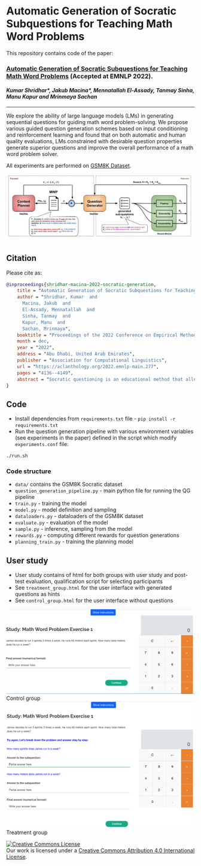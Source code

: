 
# Automatic Generation of Socratic Subquestions for Teaching Math Word Problems

This repository contains code of the paper:

### [Automatic Generation of Socratic Subquestions for Teaching Math Word Problems](https://aclanthology.org/2022.emnlp-main.277/) (Accepted at EMNLP 2022).  
#### _Kumar Shridhar*, Jakub Macina*, Mennatallah El-Assady, Tanmay Sinha, Manu Kapur and Mrinmaya Sachan_
---

We explore the ability of large language models (LMs) in generating sequential questions for guiding math word problem-solving. We propose various guided question generation schemes based on input conditioning and reinforcement learning and found that on both automatic and human quality evaluations, LMs constrained with desirable question properties generate superior questions and improve the overall performance of a math word problem solver.

All experiments are performed on [GSM8K Dataset](https://github.com/openai/grade-school-math).

![Overall architecture](Images/Socratic_mainfig.jpg)

## Citation
Please cite as:
```bibtex
@inproceedings{shridhar-macina-2022-socratic-generation,
    title = "Automatic Generation of Socratic Subquestions for Teaching Math Word Problems",
    author = "Shridhar, Kumar  and
      Macina, Jakub  and
      El-Assady, Mennatallah  and
      Sinha, Tanmay  and
      Kapur, Manu  and
      Sachan, Mrinmaya",
    booktitle = "Proceedings of the 2022 Conference on Empirical Methods in Natural Language Processing",
    month = dec,
    year = "2022",
    address = "Abu Dhabi, United Arab Emirates",
    publisher = "Association for Computational Linguistics",
    url = "https://aclanthology.org/2022.emnlp-main.277",
    pages = "4136--4149",
    abstract = "Socratic questioning is an educational method that allows students to discover answers to complex problems by asking them a series of thoughtful questions. Generation of didactically sound questions is challenging, requiring understanding of the reasoning process involved in the problem. We hypothesize that such questioning strategy can not only enhance the human performance, but also assist the math word problem (MWP) solvers.In this work, we explore the ability of large language models (LMs) in generating sequential questions for guiding math word problem-solving. We propose various guided question generation schemes based on input conditioning and reinforcement learning.On both automatic and human quality evaluations, we find that LMs constrained with desirable question properties generate superior questions and improve the overall performance of a math word problem solver. We conduct a preliminary user study to examine the potential value of such question generation models in the education domain. Results suggest that the difficulty level of problems plays an important role in determining whether questioning improves or hinders human performance. We discuss the future of using such questioning strategies in education.",
}

```

## Code
- Install dependencies from `requirements.txt` file - `pip install -r requirements.txt`
- Run the question generation pipeline with various environment variables (see experiments in the paper) defined in the script which modify `experiments.conf` file:
```bash
./run.sh
```

### Code structure
- `data/` contains the GSM8K Socratic dataset
- `question_generation_pipeline.py` - main python file for running the QG pipeline
- `train.py` - training the model
- `model.py` - model definition and sampling
- `dataloaders.py` - dataloaders of the GSM8K dataset
- `evaluate.py` - evaluation of the model
- `sample.py` - inference, sampling from the model
- `rewards.py` - computing different rewards for question generations
- `planning_train.py` - training the planning model

## User study
- User study contains of html for both groups with user study and post-test evaluation, qualification script for selecting participants
- See `treatment_group.html` for the user interface with generated questions as hints
- See `control_group.html` for the user interface without questions

![User study - control](Images/control.png)
Control group
![User study - treatment](Images/treatment.png)
Treatment group

<a rel="license" href="http://creativecommons.org/licenses/by/4.0/"><img alt="Creative Commons License" style="border-width:0" src="https://i.creativecommons.org/l/by/4.0/88x31.png" /></a><br /><span xmlns:dct="http://purl.org/dc/terms/" href="http://purl.org/dc/dcmitype/Dataset" property="dct:title" rel="dct:type">Our work</span> is licensed under a <a rel="license" href="http://creativecommons.org/licenses/by/4.0/">Creative Commons Attribution 4.0 International License</a>.
